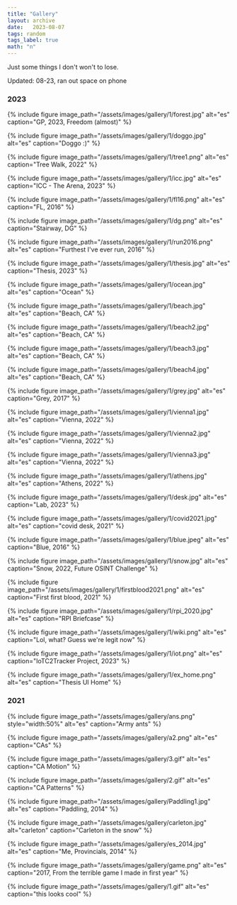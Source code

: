 ```yaml
---
title: "Gallery"
layout: archive
date:   2023-08-07
tags: random
tags_label: true
math: "n"
---
```


Just some things I don't won't to lose.

Updated: 08-23, ran out space on phone

### 2023

{% include figure image_path="/assets/images/gallery/1/forest.jpg" alt="es" caption="GP, 2023, Freedom (almost)" %}

{% include figure image_path="/assets/images/gallery/1/doggo.jpg" alt="es" caption="Doggo :)" %}

{% include figure image_path="/assets/images/gallery/1/tree1.png" alt="es" caption="Tree Walk, 2022" %}

{% include figure image_path="/assets/images/gallery/1/icc.jpg" alt="es" caption="ICC - The Arena, 2023" %}

{% include figure image_path="/assets/images/gallery/1/fl16.png" alt="es" caption="FL, 2016" %}

{% include figure image_path="/assets/images/gallery/1/dg.png" alt="es" caption="Stairway, DG" %}

{% include figure image_path="/assets/images/gallery/1/run2016.png" alt="es" caption="Furthest I've ever run, 2016" %}

{% include figure image_path="/assets/images/gallery/1/thesis.jpg" alt="es" caption="Thesis, 2023" %}

{% include figure image_path="/assets/images/gallery/1/ocean.jpg" alt="es" caption="Ocean" %}

{% include figure image_path="/assets/images/gallery/1/beach.jpg" alt="es" caption="Beach, CA" %}

{% include figure image_path="/assets/images/gallery/1/beach2.jpg" alt="es" caption="Beach, CA" %}

{% include figure image_path="/assets/images/gallery/1/beach3.jpg" alt="es" caption="Beach, CA" %}

{% include figure image_path="/assets/images/gallery/1/beach4.jpg" alt="es" caption="Beach, CA" %}

{% include figure image_path="/assets/images/gallery/1/grey.jpg" alt="es" caption="Grey, 2017" %}

{% include figure image_path="/assets/images/gallery/1/vienna1.jpg" alt="es" caption="Vienna, 2022" %}

{% include figure image_path="/assets/images/gallery/1/vienna2.jpg" alt="es" caption="Vienna, 2022" %}

{% include figure image_path="/assets/images/gallery/1/vienna3.jpg" alt="es" caption="Vienna, 2022" %}

{% include figure image_path="/assets/images/gallery/1/athens.jpg" alt="es" caption="Athens, 2022" %}

{% include figure image_path="/assets/images/gallery/1/desk.jpg" alt="es" caption="Lab, 2023" %}

{% include figure image_path="/assets/images/gallery/1/covid2021.jpg" alt="es" caption="covid desk, 2021" %}

{% include figure image_path="/assets/images/gallery/1/blue.jpeg" alt="es" caption="Blue, 2016" %}

{% include figure image_path="/assets/images/gallery/1/snow.jpg" alt="es" caption="Snow, 2022, Future OSINT Challenge" %}

{% include figure image_path="/assets/images/gallery/1/firstblood2021.png" alt="es" caption="First first blood, 2021" %}

{% include figure image_path="/assets/images/gallery/1/rpi_2020.jpg" alt="es" caption="RPI Briefcase" %}

{% include figure image_path="/assets/images/gallery/1/wiki.png" alt="es" caption="Lol, what? Guess we're legit now" %}

{% include figure image_path="/assets/images/gallery/1/iot.png" alt="es" caption="IoTC2Tracker Project, 2023" %}

{% include figure image_path="/assets/images/gallery/1/ex_home.png" alt="es" caption="Thesis UI Home" %}

### 2021

{% include figure image_path="/assets/images/gallery/ans.png" style="width:50%" alt="es" caption="Army ants" %}

{% include figure image_path="/assets/images/gallery/a2.png" alt="es" caption="CAs" %}


{% include figure image_path="/assets/images/gallery/3.gif" alt="es" caption="CA Motion" %}


{% include figure image_path="/assets/images/gallery/2.gif" alt="es" caption="CA Patterns" %}

{% include figure image_path="/assets/images/gallery/Paddling1.jpg" alt="es" caption="Paddling, 2014" %}

{% include figure image_path="/assets/images/gallery/carleton.jpg" alt="carleton" caption="Carleton in the snow" %}

{% include figure image_path="/assets/images/gallery/es_2014.jpg" alt="es" caption="Me, Provincials, 2014" %}


{% include figure image_path="/assets/images/gallery/game.png" alt="es" caption="2017, From the terrible game I made in first year" %}

{% include figure image_path="/assets/images/gallery/1.gif" alt="es" caption="this looks cool" %}

